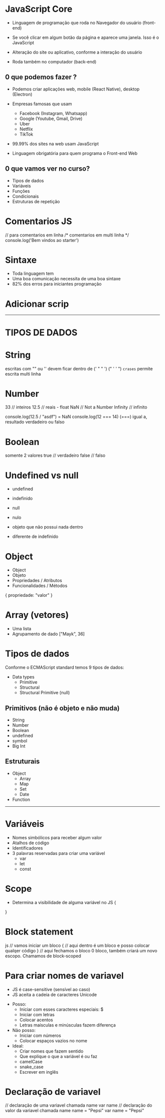  # JavaScript Core
* Linguagem de programação que roda no Navegador do usuário (front-end)
* Se você clicar em algum botão da página e aparece uma janela. Isso é o JavaScript

* Alteração do site ou aplicativo, conforme a interação do usuário
* Roda também no computador (back-end)

 ## 0 que podemos fazer ?
* Podemos criar aplicações web, mobile (React Native), desktop (Electron)
* Empresas famosas que usam
    * Facebook (Instagram, Whatsapp)
    * Google (Youtube, Gmail, Drive)
    * Uber
    * Netflix
    * TikTok

* 99.99% dos sites na web usam JavaScript
* Linguagem obrigatória para quem programa o Front-end Web

## 0 que vamos ver no curso?
- Tipos de dados
- Variáveis
- Funções
- Condicionais
- Estruturas de repetição

# Comentarios JS
// para comentarios em linha
/* comentarios 
em multi linha */
console.log('Bem vindos ao starter')


# Sintaxe
* Toda linguagem tem
* Uma boa comunicação necessita de uma boa sintaxe
* 82% dos erros para iniciantes programação

# Adicionar scrip

 <script src="./scripts.js"></script>

---------------------------------------------------------------------
#               TIPOS DE DADOS           #

# String
escritas com "" ou '' devem ficar dentro de (' " " ') (" ' ' ")
` crases ` permite escrita multi linha


# Number

 33 // inteiros
 12.5 // reais - float
 NaN // Not a Number
 Infinity // infinito

console.log(12.5 / "asdf") = NaN 
console.log(12 === 14)  (===) igual a, resultado verdadeiro ou falso


# Boolean
somente 2 valores
true // verdadeiro
false // falso


# Undefined vs null

* undefined
 * indefinido

* null
 * nulo
 * objeto que não possui nada dentro
 * diferente de indefinido


# Object
* Object
 * Objeto
 * Propriedades / Atributos
 * Funcionalidades / Métodos

{ propriedade: "valor" }


# Array (vetores)

 * Uma lista
 * Agrupamento de dado
 ["Mayk", 36]
 
 
# Tipos de dados 

Conforme o ECMAScript standard temos 9 tipos de dados:
 
* Data types
    * Primitive
    * Structural
    * Structural Primitive (null)

## Primitivos (não é objeto e não muda)

* String
* Number
* Boolean
* undefined
* symbol
* Big Int

## Estruturais

* Object
    * Array
    * Map
    * Set
    * Date
* Function


---------------------------------------------------------------------
#               Variáveis          #

* Nomes simbólicos para receber algum valor
* Atalhos de código
* Identificadores
* 3 palavras reservadas para criar uma variável
    * var
    * let
    * const

# Scope

* Determina a visibilidade de alguma variável no JS
{

}

# Block statement
js
// vamos iniciar um bloco
{
// aqui dentro é um bloco e posso colocar qualqer
código
} // aqui fechamos o bloco
0 bloco, também criará um novo escopo. Chamamos de block-scoped

# Para criar nomes de variavel
* JS é case-sensitive (sensível ao caso)
* JS aceita a cadeia de caracteres Unicode

- Posso:
    * Iniciar com esses caracteres especiais: $
    * Iniciar com letras
    * Colocar acentos
    * Letras maísculas e minúsculas fazem diferença
- Não posso:
    * Iniciar com números
    * Colocar espaços vazios no nome
- Ideal:
    * Criar nomes que fazem sentido
    * Que explique o que a variável é ou faz
    * camelCase
    * snake_case
    * Escrever em inglês

# Declaração de variavel
// declaração de uma variavel chamada name
var name
// declaração do valor da variavel chamada name
name = "Pepsi"
var name = "Pepsi"

